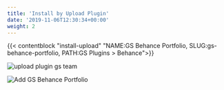 ```yaml
---
title: 'Install by Upload Plugin'
date: '2019-11-06T12:30:34+00:00'
weight: 2
---
```


{{< contentblock "install-upload" "NAME:GS Behance Portfolio, SLUG:gs-behance-portfolio, PATH:GS Plugins &gt; Behance">}}

![upload plugin gs team](../images/upload-plugin.png)  

![Add GS Behance Portfolio](../images/Add_GS_Behance_Portfolio.png)